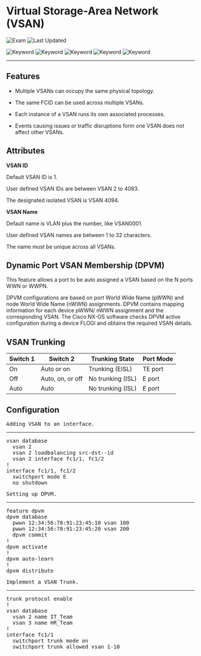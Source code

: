 # Virtual Storage-Area Network (VSAN) 

![Exam](https://img.shields.io/badge/DCCOR-8A2BE2)
![Last Updated](https://img.shields.io/badge/Last%20Updated-2024--01--21-blue)

![Keyword](https://img.shields.io/badge/VSAN-darkgreen)
![Keyword](https://img.shields.io/badge/Virtual%20Storage%20Area%20Network-darkgreen)
![Keyword](https://img.shields.io/badge/VSAN%20Trunking-darkgreen)
![Keyword](https://img.shields.io/badge/DPVM-darkgreen)
![Keyword](https://img.shields.io/badge/Dynamic%20Port%20VSAN%20Membership-darkgreen)

<hr>

## Features

- Multiple VSANs can occupy the same physical topology.

- The same FCID can be used across multiple VSANs.

- Each instance of a VSAN runs its own associated processes.

- Events causing issues or traffic disruptions form one VSAN does not affect other VSANs.

## Attributes

**VSAN ID**

Default VSAN ID is 1.

User defined VSAN IDs are between VSAN 2 to 4093.

The designated isolated VSAN is VSAN 4094.

**VSAN Name**

Default name is VLAN plus the number, like VSAN0001.

User defined VSAN names are between 1 to 32 characters.

The name must be unique across all VSANs.

## Dynamic Port VSAN Membership (DPVM)

This feature allows a port to be auto assigned a VSAN based on the N ports WWN or WWPN.

DPVM configurations are based on port World Wide Name (pWWN) and node World Wide
Name (nWWN) assignments. DPVM contains mapping information for each device pWWN/
nWWN assignment and the corresponding VSAN. The Cisco NX-OS software checks
DPVM active configuration during a device FLOGI and obtains the required VSAN details.

## VSAN Trunking

<table>
  <thead>
    <tr>
      <th>Switch 1</th>
      <th>Switch 2</th>
      <th>Trunking State</th>
      <th>Port Mode</th>
    </tr>
  </thead>
  <tbody>
    <tr>
      <td>On</td>
      <td>Auto or on</td>
      <td>Trunking (EISL)</td>
      <td>TE port</td>
    </tr>
    <tr>
      <td>Off</td>
      <td>Auto, on, or off</td>
      <td>No trunking (ISL)</td>
      <td>E port</td>
    </tr>
    <tr>
      <td>Auto</td>
      <td>Auto</td>
      <td>No trunking (ISL)</td>
      <td>E port</td>
    </tr>
  </tbody>
</table>

## Configuration

<pre>
<span>Adding VSAN to an interface.</span>
<hr>vsan database
  vsan 2
  vsan 2 loadbalancing src-dst--id
  vsan 2 interface fc1/1, fc1/2
!
interface fc1/1, fc1/2
  switchport mode E
  no shutdown
</pre>

<pre>
<span>Setting up DPVM.</span>
<hr>feature dpvm
dpvm database
  pwwn 12:34:56:78:91:23:45:10 vsan 100
  pwwn 12:34:56:78:91:23:45:20 vsan 200
  dpvm commit
!
dpvm activate
!
dpvm auto-learn
!
dpvm distribute
</pre>

<pre>
<span>Implement a VSAN Trunk.</span>
<hr>trunk protocol enable
!
vsan database
  vsan 2 name IT_Team
  vsan 3 name HR_Team
!
interface fc1/1
  switchport trunk mode on
  switchport trunk allowed vsan 1-10
</pre>